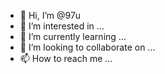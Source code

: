 - 👋 Hi, I’m @97u
- 👀 I’m interested in ...
- 🌱 I’m currently learning ...
- 💞️ I’m looking to collaborate on ...
- 📫 How to reach me ...

<!---
97u/97u is a ✨ special ✨ repository because its `README.md` (this file) appears on your GitHub profile.
You can click the Preview link to take a look at your changes.
--->
